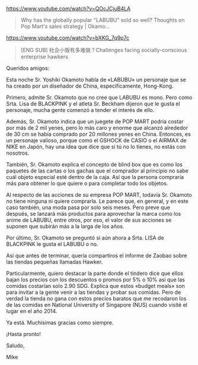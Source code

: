 https://www.youtube.com/watch?v=QOcJCjuB4LA

> Why has the globally popular "LABUBU" sold so well? Thoughts on Pop Mart's sales strategy | Okamo...

https://www.youtube.com/watch?v=bXKG_7q9p7c

> [ENG SUB] 社企小贩有多难做？Challenges facing socially-conscious enterprise hawkers 

Queridos amigos:

Esta noche Sr. Yoshiki Okamoto habla de «LABUBU» un personaje que se ha creado por un diseñador de China, especificamente, Hong-Kong.

Primero, admite Sr. Okamoto que no cree que LABUBU es mono. Pero como Srta. Lisa de BLACKPINK y el atleta Sr. Beckham dijeron que le gusta el personaje, mucha gente comenzó a tender el interés de ello.

Además, Sr. Okamoto indica que un juegete de POP MART podría costar por más de 2 mil yenes, pero lo más caro y enorme que alcanzó alrededor de 30 cm se había comprado por 20 millones yenes en China. Entonces, es un personaje valioso, porque como el GSHOCK de CASIO o el AIRMAX de NIKE en Japón, hay una idea que dice que si tú no lo tienes, no estás con nosotros.

También, Sr. Okamoto explica el concepto de blind box que es como los paquetes de las cartas o los gachas que el comprador al principio no sabe cuál objeto especial esté dentro de la caja. Así que la persona compraría más para obtener lo que quiere o para completar todo los objetos.

Al respecto de las acciones de su empresa POP MART, todavía Sr. Okamoto no tiene ninguna ni quiere comprarla. Le parece que, en general, y en este caso también, una moda pasa por solo seis meses. Pero preve que después, se lanzará más productos para aprovechar la marca como los anime de LABUBU, entre otros, por eso, el valor de sus acciones se suponen que subirán más a la larga de los años. 

Por último, Sr. Okamoto se preguntó si aún ahora a Srta. LISA de BLACKPINK le gusta el LABUBU o no.

Así que antes de terminar, quería compartiros el informe de Zaobao sobre las tiendas pequeñas llamadas Hawker. 

Particularmente, quiero destacar la parte donde el tindero dice que ellos bajan los precios con los descuentos o promos por 5% o 10% así que las comidas costarían solo 2.90 SDG. Explica que estos «budget meals» son para invitar a la gente venir a las tiendas y probar sus comidas. Pero de verdad la tienda no gana con estos precios baratos que me recodaron los de las comidas en National University of Singapore (NUS) cuando visité el lugar en el año 2014.  

Ya está. Muchísimas gracias como siempre.

¡Hasta pronto!

Saludo,

Mike

